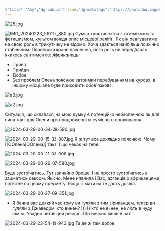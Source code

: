 ```yaml
---
{"title":"Абу","dg-publish":true,"dg-metatags":"https://photoabu.pages.dev/","dg-home":null,"permalink":"/druzi-zhinki/abu/","metatags":"https://photoabu.pages.dev/","dgPassFrontmatter":true,"noteIcon":""}
---
```


![25.jpg](/img/user/25.jpg)
 

![IMG_20240223_100115_880.jpg](/img/user/IMG_20240223_100115_880.jpg)
Суміш християнства з тотемізмом та фетишизмом, культом вождя опис місцевої релігії . Як він реагуватиме на свою роль в трикутнику не відомо. Хоча здається найбільш психічно стабільним. Переписка кране лаконічна, його роль не передбачає якихось сантиментів: 
*Африканець:*
 - Привіт.
 - Прийди
 - Добре
 - Без проблем
 Олена пояснює затримки перебуванням на курсах, в іншому місці. але буде приходити обов'язково.

![a3.jpg](/img/user/a3.jpg)

![a2.jpg](/img/user/a2.jpg)


Ситуація, що склалася, на мою думку є потенційно небезпечною як для сина так і для Олени при продовженні їх сумісного проживання. 



![2024-03-29-00-34-28-590.jpg](/img/user/2024-03-29-00-34-28-590.jpg)



![2024-03-29-00-15-32-887.jpg](/img/user/2024-03-29-00-15-32-887.jpg)
Я ж тут все докладно пояснюю. Чому [[ООлена\|ООлена]] така. І що чекає на тебе.


![2024-03-29-00-21-03-998.jpg](/img/user/2024-03-29-00-21-03-998.jpg)

![2024-03-29-00-26-07-580.jpg](/img/user/2024-03-29-00-26-07-580.jpg)

Буде зустрічатись. Тут звичайно бреше. І не просто зустрічатись а зацматись сексом. Якісно. Мене нпвчила і Вас, афганців з африканцями, підтягне по цьому предмету. Якщо її мати на те дасть дозвіл. 


![2024-03-29-00-27-09-351.jpg](/img/user/2024-03-29-00-27-09-351.jpg)
- Я бачив вас деякий час тому ви гуляли з тим аіриканцем, тепер ви гуляли з Джаведом, хто винен? 
 ))) Ніхто не винен, не лізть в чуду сім'ю. Увадно читай цей ресурс. Що неясно пиши в чат.

![2024-03-29-23-54-19-943.jpg](/img/user/2024-03-29-23-54-19-943.jpg)
Та де ж там добре. 